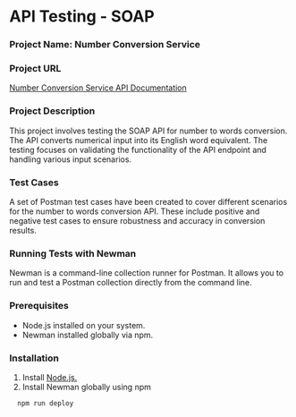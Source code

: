 
# API Testing - SOAP

### Project Name: Number Conversion Service
### Project URL







[Number Conversion Service API Documentation](https://www.dataaccess.com/webservicesserver/NumberConversion.wso?op=NumberToWords)

### Project Description
This project involves testing the SOAP API for number to words conversion. The API converts numerical input into its English word equivalent. The testing focuses on validating the functionality of the API endpoint and handling various input scenarios.

### Test Cases
A set of Postman test cases have been created to cover different scenarios for the number to words conversion API. These include positive and negative test cases to ensure robustness and accuracy in conversion results.

### Running Tests with Newman
Newman is a command-line collection runner for Postman. It allows you to run and test a Postman collection directly from the command line.

### Prerequisites
- Node.js installed on your system.
- Newman installed globally via npm.

### Installation
1. Install [Node.js.](https://nodejs.org/en/download/package-manager)
2. Install Newman globally using npm






```bash
  npm run deploy
```



